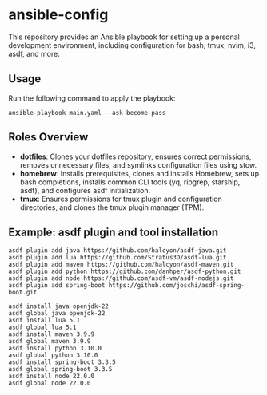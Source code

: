 
# ansible-config

This repository provides an Ansible playbook for setting up a personal development environment, including configuration for bash, tmux, nvim, i3, asdf, and more.

## Usage

Run the following command to apply the playbook:

```
ansible-playbook main.yaml --ask-become-pass
```

## Roles Overview

- **dotfiles**: Clones your dotfiles repository, ensures correct permissions, removes unnecessary files, and symlinks configuration files using stow.
- **homebrew**: Installs prerequisites, clones and installs Homebrew, sets up bash completions, installs common CLI tools (yq, ripgrep, starship, asdf), and configures asdf initialization.
- **tmux**: Ensures permissions for tmux plugin and configuration directories, and clones the tmux plugin manager (TPM).

## Example: asdf plugin and tool installation

```
asdf plugin add java https://github.com/halcyon/asdf-java.git
asdf plugin add lua https://github.com/Stratus3D/asdf-lua.git
asdf plugin add maven https://github.com/halcyon/asdf-maven.git
asdf plugin add python https://github.com/danhper/asdf-python.git
asdf plugin add node https://github.com/asdf-vm/asdf-nodejs.git
asdf plugin add spring-boot https://github.com/joschi/asdf-spring-boot.git
```

```
asdf install java openjdk-22
asdf global java openjdk-22
asdf install lua 5.1
asdf global lua 5.1
asdf install maven 3.9.9
asdf global maven 3.9.9
asdf install python 3.10.0
asdf global python 3.10.0
asdf install spring-boot 3.3.5
asdf global spring-boot 3.3.5
asdf install node 22.0.0
asdf global node 22.0.0
```
